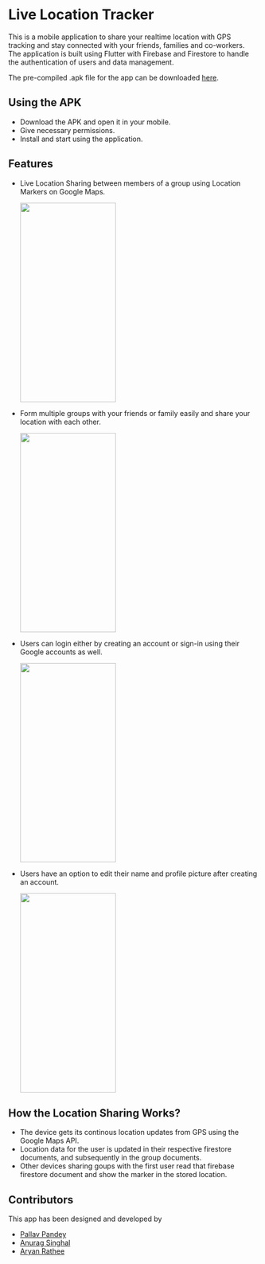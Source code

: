 # Live Location Tracker

This is a mobile application to share your realtime location with GPS tracking and stay connected with your friends, families and co-workers.
The application is built using Flutter with Firebase and Firestore to handle the authentication of users and data management.

The pre-compiled .apk file for the app can be downloaded [here](https://github.com/pallavpp/material-hosting/raw/main/Location_Tracking_App_ReadMe_Material/APK%20File).


## Using the APK
- Download the APK and open it in your mobile.
- Give necessary permissions.
- Install and start using the application.


## Features
  
  - Live Location Sharing between members of a group using Location Markers on Google Maps.
  
    <img src="https://github.com/pallavpp/material-hosting/blob/main/Location_Tracking_App_ReadMe_Material/Screenshot%202021-07-26%20235949.png" width="192" height="400">
  
  - Form multiple groups with your friends or family easily and share your location with each other.
  
    <img src="https://github.com/pallavpp/material-hosting/blob/main/Location_Tracking_App_ReadMe_Material/Screenshot_20210726-234417.png" width="192" height="400">
    
  - Users can login either by creating an account or sign-in using their Google accounts as well.

    <img src="https://github.com/pallavpp/material-hosting/blob/main/Location_Tracking_App_ReadMe_Material/Screenshot_20210726-234050.png" width="192" height="400">
    
  - Users have an option to edit their name and profile picture after creating an account.
 
    <img src="https://github.com/pallavpp/material-hosting/blob/main/Location_Tracking_App_ReadMe_Material/Screenshot_20210726-234539.png" width="192" height="400">


## How the Location Sharing Works?
- The device gets its continous location updates from GPS using the Google Maps API.
- Location data for the user is updated in their respective firestore documents, and subsequently in the group documents.
- Other devices sharing goups with the first user read that firebase firestore document and show the marker in the stored location.


## Contributors
  This app has been designed and developed by
  - [Pallav Pandey](https://github.com/pallavpp)
  - [Anurag Singhal](https://github.com/Anu8690)
  - [Aryan Rathee](https://github.com/aryanrathee)
